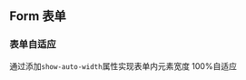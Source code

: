 <div class="demo-header">
<p class="overviewicon">
  <span class="wapi-form-checkboxgroup"/>
</p>

## Form 表单

<nova-uxlink widget-name="Form"></nova-uxlink>

### 表单自适应

通过添加`show-auto-width`属性实现表单内元素宽度 100%自适应

<nova-demo-view link="form/form-auto-width.vue"></nova-demo-view>
